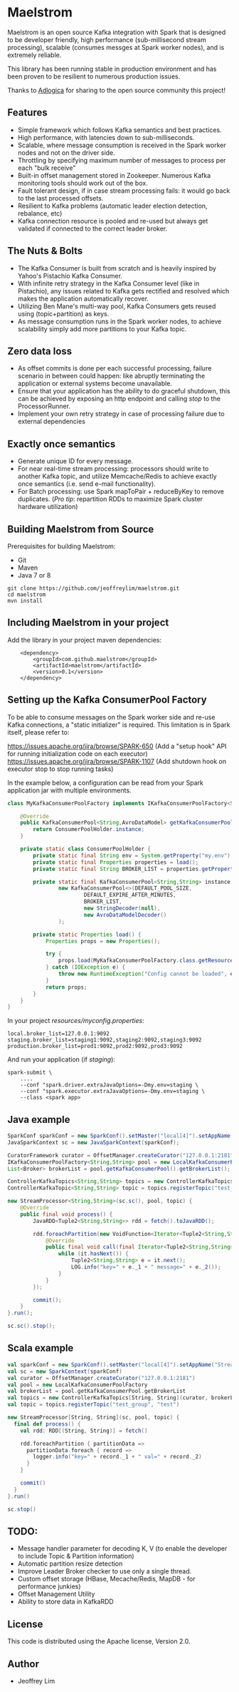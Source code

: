 # Maelstrom

Maelstrom is an open source Kafka integration with Spark that is designed to be developer friendly, high performance
(sub-millisecond stream processing), scalable (consumes messges at Spark worker nodes), and is extremely reliable.

This library has been running stable in production environment and has been proven to be resilient to numerous
production issues.  

Thanks to [Adlogica](http://www.adlogica.com/)  for sharing to the open source community this project!

## Features

- Simple framework which follows Kafka semantics and best practices.
- High performance, with latencies down to sub-milliseconds.
- Scalable, where message consumption is received in the Spark worker nodes and not on the driver side.
- Throttling by specifying maximum number of messages to process per each "bulk receive" 
- Built-in offset management stored in Zookeeper. Numerous Kafka monitoring tools should work out of the box.
- Fault tolerant design, if in case stream processing fails: it would go back to the last processed offsets.
- Resilient to Kafka problems (automatic leader election detection, rebalance, etc)
- Kafka connection resource is pooled and re-used but always get validated if connected to the correct leader broker.

## The Nuts & Bolts

- The Kafka Consumer is built from scratch and is heavily inspired by Yahoo's Pistachio Kafka Consumer.
- With infinite retry strategy in the Kafka Consumer level (like in Pistachio), any issues related to Kafka
  gets rectified and resolved which makes the application automatically recover.
- Utilizing Ben Mane's multi-way pool, Kafka Consumers gets reused using (topic+partition) as keys.
- As message consumption runs in the Spark worker nodes, to achieve scalability simply add more partitions to your Kafka topic.

## Zero data loss

- As offset commits is done per each successful processing, failure scenario in between could happen: like abruptly
  terminating the application or external systems become unavailable.
- Ensure that your application has the ability to do graceful shutdown, this can be achieved by exposing an http
  endpoint and calling *stop* to the ProcessorRunner.
- Implement your own retry strategy in case of processing failure due to external dependencies

## Exactly once semantics

- Generate unique ID for every message.
- For near real-time stream processing: processors should write to another Kafka topic, and utilize Memcache/Redis 
  to achieve exactly once semantics (i.e. send e-mail functionality).
- For Batch processing: use Spark mapToPair + reduceByKey to remove duplicates. (*Pro tip*: repartition RDDs 
  to maximize Spark cluster hardware utilization) 

  
## Building Maelstrom from Source

Prerequisites for building Maelstrom:

* Git
* Maven
* Java 7 or 8

```
git clone https://github.com/jeoffreylim/maelstrom.git
cd maelstrom
mvn install
```

## Including Maelstrom in your project

Add the library in your project maven dependencies:

```
    <dependency>
        <groupId>com.github.maelstrom</groupId>
        <artifactId>maelstrom</artifactId>
        <version>0.1</version>
    </dependency>
```

## Setting up the Kafka ConsumerPool Factory

To be able to consume messages on the Spark worker side and re-use Kafka connections, a "static initializer" is required. 
This limitation is in Spark itself, please refer to:

https://issues.apache.org/jira/browse/SPARK-650 (Add a "setup hook" API for running initialization code on each executor)
https://issues.apache.org/jira/browse/SPARK-1107 (Add shutdown hook on executor stop to stop running tasks)

In the example below, a configuration can be read from your Spark application jar with multiple environments.

```java
class MyKafkaConsumerPoolFactory implements IKafkaConsumerPoolFactory<String,AvroDataModel> {

    @Override
    public KafkaConsumerPool<String,AvroDataModel> getKafkaConsumerPool() {
        return ConsumerPoolHolder.instance;
    }

    private static class ConsumerPoolHolder {
        private static final String env = System.getProperty("my.env");
        private static final Properties properties = load();
        private static final String BROKER_LIST = properties.getProperty(env + ".broker_list");

        private static final KafkaConsumerPool<String,String> instance =
                new KafkaConsumerPool<>(DEFAULT_POOL_SIZE,
                        DEFAULT_EXPIRE_AFTER_MINUTES,
                        BROKER_LIST,
                        new StringDecoder(null),
                        new AvroDataModelDecoder()
                );

        private static Properties load() {
            Properties props = new Properties();

            try {
                props.load(MyKafkaConsumerPoolFactory.class.getResourceAsStream("/myconfig.properties"));
            } catch (IOException e) {
                throw new RuntimeException("Config cannot be loaded", e);
            }
            return props;
        }
    }
}
```

In your project *resources/myconfig.properties*:

```
local.broker_list=127.0.0.1:9092
staging.broker_list=staging1:9092,staging2:9092,staging3:9092
production.broker_list=prod1:9092,prod2:9092,prod3:9092
```

And run your application (if _staging_):

```
spark-submit \
    ....
    --conf "spark.driver.extraJavaOptions=-Dmy.env=staging \
    --conf "spark.executor.extraJavaOptions=-Dmy.env=staging \
    --class <spark app>
```

## Java example

```java
SparkConf sparkConf = new SparkConf().setMaster("local[4]").setAppName("StreamSingleTopic");
JavaSparkContext sc = new JavaSparkContext(sparkConf);

CuratorFramework curator = OffsetManager.createCurator("127.0.0.1:2181");
IKafkaConsumerPoolFactory<String,String> pool = new LocalKafkaConsumerPoolFactory();
List<Broker> brokerList = pool.getKafkaConsumerPool().getBrokerList();

ControllerKafkaTopics<String,String> topics = new ControllerKafkaTopics<>(curator, brokerList, new StringDecoder(null), new StringDecoder(null), String.class, String.class);
ControllerKafkaTopic<String,String> topic = topics.registerTopic("test_group", "test");

new StreamProcessor<String,String>(sc.sc(), pool, topic) {
    @Override
    public final void process() {
        JavaRDD<Tuple2<String,String>> rdd = fetch().toJavaRDD();

        rdd.foreachPartition(new VoidFunction<Iterator<Tuple2<String,String>>>() {
            @Override
            public final void call(final Iterator<Tuple2<String,String>> it) {
                while (it.hasNext()) {
                    Tuple2<String,String> e = it.next();
                    LOG.info("key=" + e._1 + " message=" + e._2());
                }
            }
        });

        commit();
    }
}.run();

sc.sc().stop();
```

## Scala example

```scala
val sparkConf = new SparkConf().setMaster("local[4]").setAppName("StreamSingleTopic")
val sc = new SparkContext(sparkConf)
val curator = OffsetManager.createCurator("127.0.0.1:2181")
val pool = new LocalKafkaConsumerPoolFactory
val brokerList = pool.getKafkaConsumerPool.getBrokerList
val topics = new ControllerKafkaTopics[String, String](curator, brokerList, new StringDecoder(), new StringDecoder(), classOf[String], classOf[String])
val topic = topics.registerTopic("test_group", "test")

new StreamProcessor[String, String](sc, pool, topic) {
  final def process() {
    val rdd: RDD[(String, String)] = fetch()

    rdd.foreachPartition { partitionData =>
      partitionData.foreach { record =>
        logger.info("key=" + record._1 + " val=" + record._2)
      }
    }

    commit()
  }
}.run()

sc.stop()
```

## TODO:

- Message handler parameter for decoding K, V (to enable the developer to include Topic & Partition information)
- Automatic partition resize detection
- Improve Leader Broker checker to use only a single thread.
- Custom offset storage (HBase, Mecache/Redis, MapDB - for performance junkies)
- Offset Management Utility
- Ability to store data in KafkaRDD

## License

This code is distributed using the Apache license, Version 2.0.

## Author

- Jeoffrey Lim